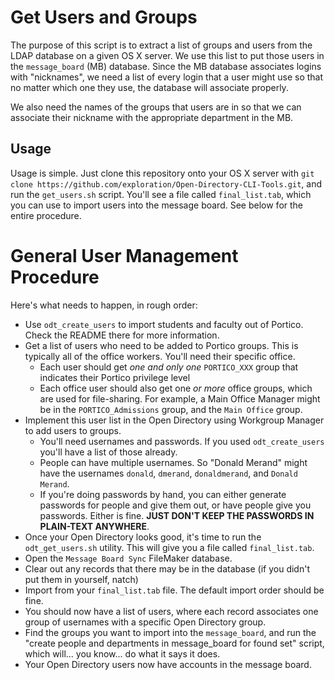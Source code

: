 Get Users and Groups
====================
The purpose of this script is to extract a list of groups and users from the LDAP database on a given OS X server. We use this list to put those users in the `message_board` (MB) database. Since the MB database associates logins with "nicknames", we need a list of every login that a user might use so that no matter which one they use, the database will associate properly. 

We also need the names of the groups that users are in so that we can associate their nickname with the appropriate department in the MB.

Usage
-----
Usage is simple. Just clone this repository onto your OS X server with `git clone https://github.com/exploration/Open-Directory-CLI-Tools.git`, and run the `get_users.sh` script. You'll see a file called `final_list.tab`, which you can use to import users into the message board. See below for the entire procedure.

General User Management Procedure
=============================
Here's what needs to happen, in rough order:

- Use `odt_create_users` to import students and faculty out of Portico. Check the README there for more information.
- Get a list of users who need to be added to Portico groups. This is typically all of the office workers. You'll need their specific office.
    - Each user should get _one and only one_ `PORTICO_XXX` group that indicates their Portico privilege level
    - Each office user should also get one _or more_ office groups, which are used for file-sharing. For example, a Main Office Manager might be in the `PORTICO_Admissions` group, and the `Main Office` group.
- Implement this user list in the Open Directory using Workgroup Manager to add users to groups.
    - You'll need usernames and passwords. If you used `odt_create_users` you'll have a list of those already.
    - People can have multiple usernames. So "Donald Merand" might have the usernames `donald`, `dmerand`, `donaldmerand`, and `Donald Merand`.
    - If you're doing passwords by hand, you can either generate passwords for people and give them out, or have people give you passwords. Either is fine. **JUST DON'T KEEP THE PASSWORDS IN PLAIN-TEXT ANYWHERE**.
- Once your Open Directory looks good, it's time to run the `odt_get_users.sh` utility. This will give you a file called `final_list.tab`.
- Open the `Message Board Sync` FileMaker database.
- Clear out any records that there may be in the database (if you didn't put them in yourself, natch)
- Import from your `final_list.tab` file. The default import order should be fine.
- You should now have a list of users, where each record associates one group of usernames with a specific Open Directory group.
- Find the groups you want to import into the `message_board`, and run the "create people and departments in message_board for found set" script, which will... you know... do what it says it does.
- Your Open Directory users now have accounts in the message board.
